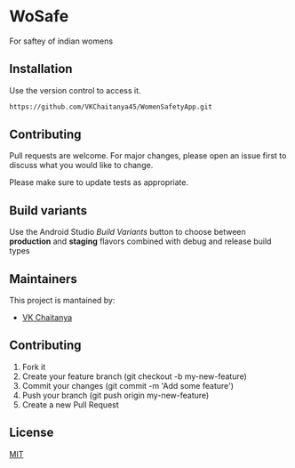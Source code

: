 # WoSafe
For saftey of indian womens

## Installation

Use the version control to access it.

```bash
https://github.com/VKChaitanya45/WomenSafetyApp.git
```

## Contributing
Pull requests are welcome. For major changes, please open an issue first to discuss what you would like to change.

Please make sure to update tests as appropriate.

## Build variants
Use the Android Studio *Build Variants* button to choose between **production** and **staging** flavors combined with debug and release build types


## Maintainers
This project is mantained by:
* [VK Chaitanya](http://github.com/VKChaitanya45)



## Contributing

1. Fork it
2. Create your feature branch (git checkout -b my-new-feature)
3. Commit your changes (git commit -m 'Add some feature')
4. Push your branch (git push origin my-new-feature)
5. Create a new Pull Request
## License
[MIT](https://choosealicense.com/licenses/mit/)
